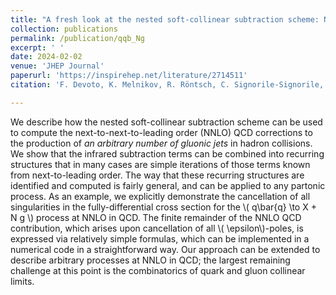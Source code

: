```yaml
---
title: "A fresh look at the nested soft-collinear subtraction scheme: NNLO QCD corrections to N-gluon final states in quark-antiquark annihilation" 
collection: publications
permalink: /publication/qqb_Ng
excerpt: ' '
date: 2024-02-02
venue: 'JHEP Journal'
paperurl: 'https://inspirehep.net/literature/2714511'
citation: 'F. Devoto, K. Melnikov, R. Röntsch, C. Signorile-Signorile, D.M. Tagliabue.'

---
```


<style>
  div {
    text-align: justify;
  }
</style>

We describe how the nested soft-collinear subtraction scheme can be used to compute the next-to-next-to-leading order (NNLO) QCD corrections to the production of *an arbitrary number of gluonic jets* in hadron collisions. We show that the infrared subtraction terms can be combined into recurring structures that in many cases are simple iterations of those terms known from next-to-leading order. The way that these recurring structures are identified and computed is fairly general, and can be applied to any partonic process. As an example, we explicitly demonstrate the cancellation of all singularities in the fully-differential cross section for the \\( q\bar{q} \to X + N g \\) process at NNLO in QCD. The finite remainder of the NNLO QCD contribution, which arises upon cancellation of all \\( \epsilon\\)-poles, is expressed via relatively simple formulas, which can be implemented in a numerical code in a straightforward way. Our approach can be extended to describe arbitrary processes at NNLO in QCD; the largest remaining challenge at this point is the combinatorics of quark and gluon collinear limits.

